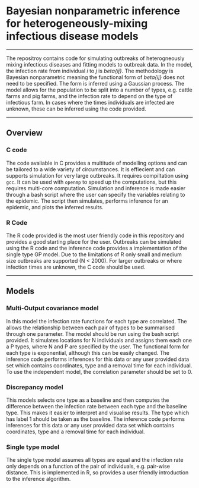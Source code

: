 # Bayesian nonparametric inference for heterogeneously-mixing infectious disease models
---
The repositroy contains code for simulating outbreaks of heterogneously mixing infectious diseases and fitting models to outbreak data. In the model, the infection rate from individual _i_ to _j_ is _beta{ij}_. The methodology is Bayesian nonparametric meaning the functional form of _beta{ij}_ does not need to be specified. The form is inferred using a Gaussian process. The model allows for the population to be split into a number of types, e.g. cattle farms and pig farms, and the infection rate to depend on the type of infectious farm. In cases where the times individuals are infected are unknown, these can be inferred using the code provided. 

---

## Overview

### C code
The code avaliable in C provides a multitude of modelling options and can be tailored to a wide variety of circumstances. It is effiecient and can supports simulation for very large outbreaks. It requires compiltation using `gcc`. It can be used with `openmp` to speed up the computations, but this requires multi-core computation. Simulation and inference is made easier through a bash script where the user can specify the variables relating to the epidemic. The script then simulates, performs inference for an epidemic, and plots the inferred results. 

### R Code
The R code provided is the most user friendly code in this repository and provides a good starting place for the user. Outbreaks can be simulated using the R code and the inference code provides a implementation of the single type GP model. Due to the limitations of R only small and medium size outbreaks are supported (N < 2000). For larger outbreaks or where infection times are unknown, the C code should be used. 

---

## Models

### Multi-Output covariance model
In this model the infection rate functions for each type are correlated. The allows the relationship between each pair of types to be summarised through one parameter. The model should be run using the bash script provided. It simulates locations for N individuals and assigns them each one a P types, where N and P are specified by the user. The functional form for each type is exponential, although this can be easily changed. The inference code performs inferences for this data or any user provided data set which contains coordinates, type and a removal time for each individual. To use the independent model, the correlation parameter should be set to 0. 

### Discrepancy model
This models selects one type as a baseline and then computes the difference between the infection rate between each type and the baseline type. This makes it easier to interpret and visualise results. The type which has label 1 should be taken as the baseline. The inference code performs inferences for this data or any user provided data set which contains coordinates, type and a removal time for each individual.

### Single type model
The single type model assumes all types are equal and the infection rate only depends on a function of the pair of individuals, e.g. pair-wise distance. This is implemented in R, so provides a user friendly introduction to the inference algorithm. 

